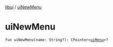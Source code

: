 [libui](README.md) / [uiNewMenu](ui-new-menu.md)

# uiNewMenu

`fun uiNewMenu(name: String?): CPointer<`[`uiMenu`](ui-menu.md)`>?`
